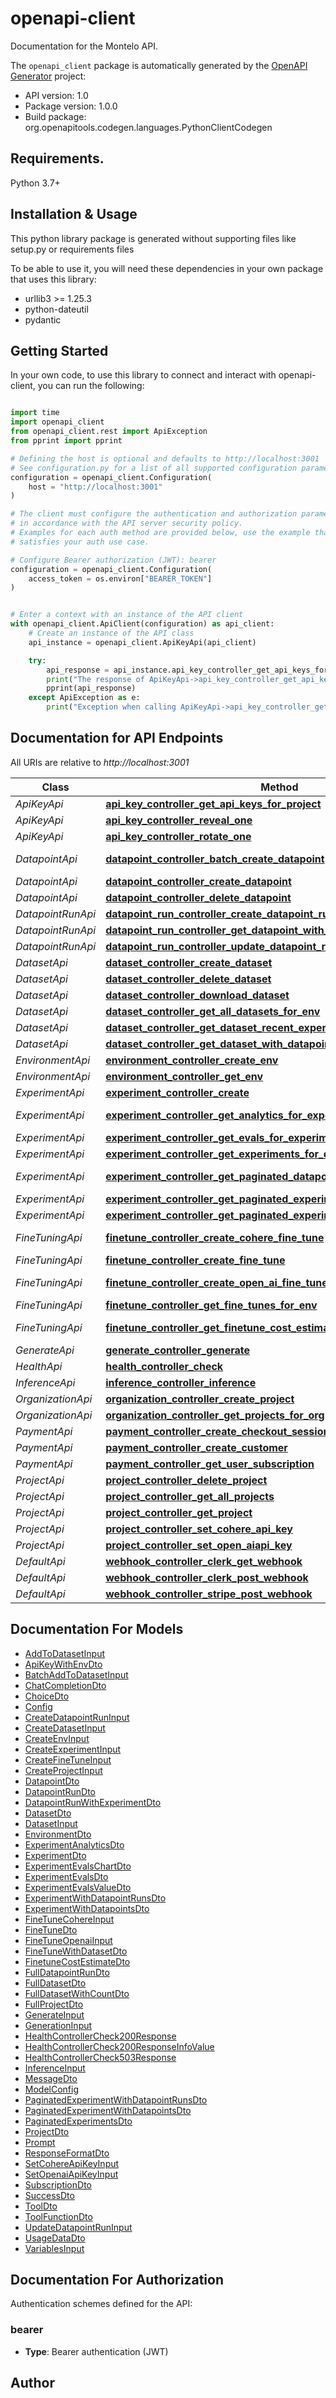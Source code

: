 # openapi-client
Documentation for the Montelo API.

The `openapi_client` package is automatically generated by the [OpenAPI Generator](https://openapi-generator.tech) project:

- API version: 1.0
- Package version: 1.0.0
- Build package: org.openapitools.codegen.languages.PythonClientCodegen

## Requirements.

Python 3.7+

## Installation & Usage

This python library package is generated without supporting files like setup.py or requirements files

To be able to use it, you will need these dependencies in your own package that uses this library:

* urllib3 >= 1.25.3
* python-dateutil
* pydantic

## Getting Started

In your own code, to use this library to connect and interact with openapi-client,
you can run the following:

```python

import time
import openapi_client
from openapi_client.rest import ApiException
from pprint import pprint

# Defining the host is optional and defaults to http://localhost:3001
# See configuration.py for a list of all supported configuration parameters.
configuration = openapi_client.Configuration(
    host = "http://localhost:3001"
)

# The client must configure the authentication and authorization parameters
# in accordance with the API server security policy.
# Examples for each auth method are provided below, use the example that
# satisfies your auth use case.

# Configure Bearer authorization (JWT): bearer
configuration = openapi_client.Configuration(
    access_token = os.environ["BEARER_TOKEN"]
)


# Enter a context with an instance of the API client
with openapi_client.ApiClient(configuration) as api_client:
    # Create an instance of the API class
    api_instance = openapi_client.ApiKeyApi(api_client)

    try:
        api_response = api_instance.api_key_controller_get_api_keys_for_project()
        print("The response of ApiKeyApi->api_key_controller_get_api_keys_for_project:\n")
        pprint(api_response)
    except ApiException as e:
        print("Exception when calling ApiKeyApi->api_key_controller_get_api_keys_for_project: %s\n" % e)

```

## Documentation for API Endpoints

All URIs are relative to *http://localhost:3001*

Class | Method | HTTP request | Description
------------ | ------------- | ------------- | -------------
*ApiKeyApi* | [**api_key_controller_get_api_keys_for_project**](openapi_client/docs/ApiKeyApi.md#api_key_controller_get_api_keys_for_project) | **GET** /api-keys | 
*ApiKeyApi* | [**api_key_controller_reveal_one**](openapi_client/docs/ApiKeyApi.md#api_key_controller_reveal_one) | **GET** /api-keys/{apiKeyId} | 
*ApiKeyApi* | [**api_key_controller_rotate_one**](openapi_client/docs/ApiKeyApi.md#api_key_controller_rotate_one) | **POST** /api-keys/{apiKeyId} | 
*DatapointApi* | [**datapoint_controller_batch_create_datapoint**](openapi_client/docs/DatapointApi.md#datapoint_controller_batch_create_datapoint) | **POST** /dataset/{datasetId}/datapoint/batch | 
*DatapointApi* | [**datapoint_controller_create_datapoint**](openapi_client/docs/DatapointApi.md#datapoint_controller_create_datapoint) | **POST** /dataset/{datasetId}/datapoint | 
*DatapointApi* | [**datapoint_controller_delete_datapoint**](openapi_client/docs/DatapointApi.md#datapoint_controller_delete_datapoint) | **DELETE** /datapoint/{datapointId} | 
*DatapointRunApi* | [**datapoint_run_controller_create_datapoint_run**](openapi_client/docs/DatapointRunApi.md#datapoint_run_controller_create_datapoint_run) | **POST** /datapoint-run | 
*DatapointRunApi* | [**datapoint_run_controller_get_datapoint_with_experiment**](openapi_client/docs/DatapointRunApi.md#datapoint_run_controller_get_datapoint_with_experiment) | **GET** /datapoint-run/{datapointRunId} | 
*DatapointRunApi* | [**datapoint_run_controller_update_datapoint_run**](openapi_client/docs/DatapointRunApi.md#datapoint_run_controller_update_datapoint_run) | **PATCH** /datapoint-run | 
*DatasetApi* | [**dataset_controller_create_dataset**](openapi_client/docs/DatasetApi.md#dataset_controller_create_dataset) | **POST** /dataset | 
*DatasetApi* | [**dataset_controller_delete_dataset**](openapi_client/docs/DatasetApi.md#dataset_controller_delete_dataset) | **DELETE** /dataset/{datasetId} | 
*DatasetApi* | [**dataset_controller_download_dataset**](openapi_client/docs/DatasetApi.md#dataset_controller_download_dataset) | **GET** /dataset/{datasetId}/download | 
*DatasetApi* | [**dataset_controller_get_all_datasets_for_env**](openapi_client/docs/DatasetApi.md#dataset_controller_get_all_datasets_for_env) | **GET** /env/{envId}/dataset | 
*DatasetApi* | [**dataset_controller_get_dataset_recent_experiments**](openapi_client/docs/DatasetApi.md#dataset_controller_get_dataset_recent_experiments) | **GET** /dataset/{datasetId}/experiments | 
*DatasetApi* | [**dataset_controller_get_dataset_with_datapoints**](openapi_client/docs/DatasetApi.md#dataset_controller_get_dataset_with_datapoints) | **GET** /dataset/{datasetId} | 
*EnvironmentApi* | [**environment_controller_create_env**](openapi_client/docs/EnvironmentApi.md#environment_controller_create_env) | **POST** /env | 
*EnvironmentApi* | [**environment_controller_get_env**](openapi_client/docs/EnvironmentApi.md#environment_controller_get_env) | **GET** /env/{envId} | 
*ExperimentApi* | [**experiment_controller_create**](openapi_client/docs/ExperimentApi.md#experiment_controller_create) | **POST** /dataset/{datasetId}/experiment | 
*ExperimentApi* | [**experiment_controller_get_analytics_for_experiment**](openapi_client/docs/ExperimentApi.md#experiment_controller_get_analytics_for_experiment) | **GET** /experiment/{experimentId}/analytics | 
*ExperimentApi* | [**experiment_controller_get_evals_for_experiment**](openapi_client/docs/ExperimentApi.md#experiment_controller_get_evals_for_experiment) | **GET** /experiment/{experimentId}/evals | 
*ExperimentApi* | [**experiment_controller_get_experiments_for_dataset**](openapi_client/docs/ExperimentApi.md#experiment_controller_get_experiments_for_dataset) | **GET** /dataset/{datasetId}/experiment | 
*ExperimentApi* | [**experiment_controller_get_paginated_datapoints_for_experiment**](openapi_client/docs/ExperimentApi.md#experiment_controller_get_paginated_datapoints_for_experiment) | **GET** /experiment/{experimentId}/datapoints | 
*ExperimentApi* | [**experiment_controller_get_paginated_experiment_with_datapoint_runs**](openapi_client/docs/ExperimentApi.md#experiment_controller_get_paginated_experiment_with_datapoint_runs) | **GET** /experiment/{experimentId} | 
*ExperimentApi* | [**experiment_controller_get_paginated_experiments_for_environment**](openapi_client/docs/ExperimentApi.md#experiment_controller_get_paginated_experiments_for_environment) | **GET** /env/{envId}/experiment | 
*FineTuningApi* | [**finetune_controller_create_cohere_fine_tune**](openapi_client/docs/FineTuningApi.md#finetune_controller_create_cohere_fine_tune) | **POST** /dataset/{datasetId}/fine-tune/cohere | 
*FineTuningApi* | [**finetune_controller_create_fine_tune**](openapi_client/docs/FineTuningApi.md#finetune_controller_create_fine_tune) | **POST** /dataset/{datasetId}/fine-tune | 
*FineTuningApi* | [**finetune_controller_create_open_ai_fine_tune**](openapi_client/docs/FineTuningApi.md#finetune_controller_create_open_ai_fine_tune) | **POST** /dataset/{datasetId}/fine-tune/openai | 
*FineTuningApi* | [**finetune_controller_get_fine_tunes_for_env**](openapi_client/docs/FineTuningApi.md#finetune_controller_get_fine_tunes_for_env) | **GET** /env/{envId}/fine-tune | 
*FineTuningApi* | [**finetune_controller_get_finetune_cost_estimate**](openapi_client/docs/FineTuningApi.md#finetune_controller_get_finetune_cost_estimate) | **GET** /dataset/{datasetId}/fine-tune/cost-estimate | 
*GenerateApi* | [**generate_controller_generate**](openapi_client/docs/GenerateApi.md#generate_controller_generate) | **POST** /generate | 
*HealthApi* | [**health_controller_check**](openapi_client/docs/HealthApi.md#health_controller_check) | **GET** /health | 
*InferenceApi* | [**inference_controller_inference**](openapi_client/docs/InferenceApi.md#inference_controller_inference) | **POST** /inference/{model} | 
*OrganizationApi* | [**organization_controller_create_project**](openapi_client/docs/OrganizationApi.md#organization_controller_create_project) | **POST** /organization | 
*OrganizationApi* | [**organization_controller_get_projects_for_org**](openapi_client/docs/OrganizationApi.md#organization_controller_get_projects_for_org) | **GET** /organization | 
*PaymentApi* | [**payment_controller_create_checkout_session**](openapi_client/docs/PaymentApi.md#payment_controller_create_checkout_session) | **POST** /payment/checkout | 
*PaymentApi* | [**payment_controller_create_customer**](openapi_client/docs/PaymentApi.md#payment_controller_create_customer) | **POST** /payment/customer | 
*PaymentApi* | [**payment_controller_get_user_subscription**](openapi_client/docs/PaymentApi.md#payment_controller_get_user_subscription) | **GET** /payment/subscription | 
*ProjectApi* | [**project_controller_delete_project**](openapi_client/docs/ProjectApi.md#project_controller_delete_project) | **DELETE** /project | 
*ProjectApi* | [**project_controller_get_all_projects**](openapi_client/docs/ProjectApi.md#project_controller_get_all_projects) | **GET** /project/all | 
*ProjectApi* | [**project_controller_get_project**](openapi_client/docs/ProjectApi.md#project_controller_get_project) | **GET** /project | 
*ProjectApi* | [**project_controller_set_cohere_api_key**](openapi_client/docs/ProjectApi.md#project_controller_set_cohere_api_key) | **POST** /project/cohere-api-key | 
*ProjectApi* | [**project_controller_set_open_aiapi_key**](openapi_client/docs/ProjectApi.md#project_controller_set_open_aiapi_key) | **POST** /project/openai-api-key | 
*DefaultApi* | [**webhook_controller_clerk_get_webhook**](openapi_client/docs/DefaultApi.md#webhook_controller_clerk_get_webhook) | **GET** /webhook/clerk | 
*DefaultApi* | [**webhook_controller_clerk_post_webhook**](openapi_client/docs/DefaultApi.md#webhook_controller_clerk_post_webhook) | **POST** /webhook/clerk | 
*DefaultApi* | [**webhook_controller_stripe_post_webhook**](openapi_client/docs/DefaultApi.md#webhook_controller_stripe_post_webhook) | **POST** /webhook/stripe | 


## Documentation For Models

 - [AddToDatasetInput](openapi_client/docs/AddToDatasetInput.md)
 - [ApiKeyWithEnvDto](openapi_client/docs/ApiKeyWithEnvDto.md)
 - [BatchAddToDatasetInput](openapi_client/docs/BatchAddToDatasetInput.md)
 - [ChatCompletionDto](openapi_client/docs/ChatCompletionDto.md)
 - [ChoiceDto](openapi_client/docs/ChoiceDto.md)
 - [Config](openapi_client/docs/Config.md)
 - [CreateDatapointRunInput](openapi_client/docs/CreateDatapointRunInput.md)
 - [CreateDatasetInput](openapi_client/docs/CreateDatasetInput.md)
 - [CreateEnvInput](openapi_client/docs/CreateEnvInput.md)
 - [CreateExperimentInput](openapi_client/docs/CreateExperimentInput.md)
 - [CreateFineTuneInput](openapi_client/docs/CreateFineTuneInput.md)
 - [CreateProjectInput](openapi_client/docs/CreateProjectInput.md)
 - [DatapointDto](openapi_client/docs/DatapointDto.md)
 - [DatapointRunDto](openapi_client/docs/DatapointRunDto.md)
 - [DatapointRunWithExperimentDto](openapi_client/docs/DatapointRunWithExperimentDto.md)
 - [DatasetDto](openapi_client/docs/DatasetDto.md)
 - [DatasetInput](openapi_client/docs/DatasetInput.md)
 - [EnvironmentDto](openapi_client/docs/EnvironmentDto.md)
 - [ExperimentAnalyticsDto](openapi_client/docs/ExperimentAnalyticsDto.md)
 - [ExperimentDto](openapi_client/docs/ExperimentDto.md)
 - [ExperimentEvalsChartDto](openapi_client/docs/ExperimentEvalsChartDto.md)
 - [ExperimentEvalsDto](openapi_client/docs/ExperimentEvalsDto.md)
 - [ExperimentEvalsValueDto](openapi_client/docs/ExperimentEvalsValueDto.md)
 - [ExperimentWithDatapointRunsDto](openapi_client/docs/ExperimentWithDatapointRunsDto.md)
 - [ExperimentWithDatapointsDto](openapi_client/docs/ExperimentWithDatapointsDto.md)
 - [FineTuneCohereInput](openapi_client/docs/FineTuneCohereInput.md)
 - [FineTuneDto](openapi_client/docs/FineTuneDto.md)
 - [FineTuneOpenaiInput](openapi_client/docs/FineTuneOpenaiInput.md)
 - [FineTuneWithDatasetDto](openapi_client/docs/FineTuneWithDatasetDto.md)
 - [FinetuneCostEstimateDto](openapi_client/docs/FinetuneCostEstimateDto.md)
 - [FullDatapointRunDto](openapi_client/docs/FullDatapointRunDto.md)
 - [FullDatasetDto](openapi_client/docs/FullDatasetDto.md)
 - [FullDatasetWithCountDto](openapi_client/docs/FullDatasetWithCountDto.md)
 - [FullProjectDto](openapi_client/docs/FullProjectDto.md)
 - [GenerateInput](openapi_client/docs/GenerateInput.md)
 - [GenerationInput](openapi_client/docs/GenerationInput.md)
 - [HealthControllerCheck200Response](openapi_client/docs/HealthControllerCheck200Response.md)
 - [HealthControllerCheck200ResponseInfoValue](openapi_client/docs/HealthControllerCheck200ResponseInfoValue.md)
 - [HealthControllerCheck503Response](openapi_client/docs/HealthControllerCheck503Response.md)
 - [InferenceInput](openapi_client/docs/InferenceInput.md)
 - [MessageDto](openapi_client/docs/MessageDto.md)
 - [ModelConfig](openapi_client/docs/ModelConfig.md)
 - [PaginatedExperimentWithDatapointRunsDto](openapi_client/docs/PaginatedExperimentWithDatapointRunsDto.md)
 - [PaginatedExperimentWithDatapointsDto](openapi_client/docs/PaginatedExperimentWithDatapointsDto.md)
 - [PaginatedExperimentsDto](openapi_client/docs/PaginatedExperimentsDto.md)
 - [ProjectDto](openapi_client/docs/ProjectDto.md)
 - [Prompt](openapi_client/docs/Prompt.md)
 - [ResponseFormatDto](openapi_client/docs/ResponseFormatDto.md)
 - [SetCohereApiKeyInput](openapi_client/docs/SetCohereApiKeyInput.md)
 - [SetOpenaiApiKeyInput](openapi_client/docs/SetOpenaiApiKeyInput.md)
 - [SubscriptionDto](openapi_client/docs/SubscriptionDto.md)
 - [SuccessDto](openapi_client/docs/SuccessDto.md)
 - [ToolDto](openapi_client/docs/ToolDto.md)
 - [ToolFunctionDto](openapi_client/docs/ToolFunctionDto.md)
 - [UpdateDatapointRunInput](openapi_client/docs/UpdateDatapointRunInput.md)
 - [UsageDataDto](openapi_client/docs/UsageDataDto.md)
 - [VariablesInput](openapi_client/docs/VariablesInput.md)


<a id="documentation-for-authorization"></a>
## Documentation For Authorization


Authentication schemes defined for the API:
<a id="bearer"></a>
### bearer

- **Type**: Bearer authentication (JWT)


## Author





